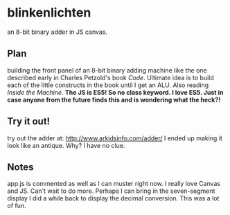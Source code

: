 # blinkenlichten
an 8-bit binary adder in JS canvas.

## Plan 

building the front panel of an 8-bit binary adding machine like the one described early in Charles Petzold's book _Code_.
Ultimate idea is to build each of the little constructs in the book until I get an ALU. Also reading _Inside the Machine_.
**The JS is ES5! So no class keyword. I love ES5. Just in case anyone from the future finds this and is wondering what the
heck?!**

## Try it out!
try out the adder at:
http://www.arkidsinfo.com/adder/
I ended up making it look like an antique. Why? I have no clue.

## Notes
app.js is commented as well as I can muster right now. I really love Canvas and JS. Can't wait to do more. Perhaps I can bring
in the seven-segment display I did a while back to display the decimal conversion. This was a lot of fun.
